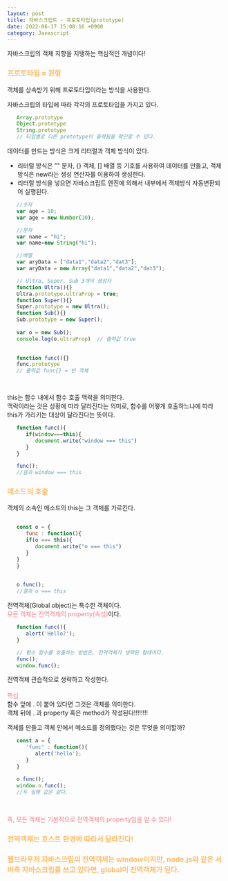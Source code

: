 ```yaml
---
layout: post
title: 자바스크립트 - 프로토타입(prototype)
date: 2022-06-17 15:08:16 +0900
category: Javascript
---
```


자바스크립의 객체 지향을 지탱하는 핵심적인 개념이다!  

### <span style="color:#febc68;font-weight:bold">프로토타입 = 원형 </span>  

객체를 상속받기 위해 프로토타입이라는 방식을 사용한다.


자바스크립의 타입에 따라 각각의 프로토타입을 가지고 있다.

```javascript
   Array.prototype
   Object.prototype
   String.prototype
   // 타입별로 다른 prototype이 출력됨을 확인할 수 있다. 
```
데이터를 만드는 방식은 크게 리터럴과 객체 방식이 있다.
- 리터럴 방식은 "" 문자, {} 객체, [] 배열 등 기호를 사용하여 데이터를 만들고, 객체 방식은 new라는 생성 연산자를 이용하여 생성한다.
- 리터럴 방식을 넣으면 자바스크립트 엔진에 의해서 내부에서 객체방식 자동변환되어 실행된다.
```javascript
   //숫자
   var age = 10;
   var age = new Number(10);

   //문자
   var name = "hi";
   var name=new String("hi");

   //배열
   var aryData = ["data1","data2","dat3"];
   var aryData = new Array("data1","data2","dat3");
```







```javascript
   // Ultra, Super, Sub 3개의 생성자
   function Ultra(){}
   Ultra.prototype.ultraProp = true;
   function Super(){}
   Super.prototype = new Ultra();
   function Sub(){}
   Sub.prototype = new Super();
   
   var o = new Sub();
   console.log(o.ultraProp)  // 출력값 true
   
```

```javascript
   function func(){}
   func.prototype
   // 출력값 func{} = 빈 객체

   
```














this는 함수 내에서 함수 호출 맥락을 의미한다.  
맥락이라는 것은 상황에 따라 달라진다는 의미로, 함수를 어떻게 호출하느냐에 따라 this가 가리키는 대상이 달라진다는 뜻이다.  
```javascript
   function func(){
      if(window===this){
         document.write("window === this")
      }
   }

   func();
   //결과 window === this
```
### <span style="color:#febc68;font-weight:bold">메소드의 호출 </span>
객체의 소속인 메소드의 this는 그 객체를 가르킨다.
```javascript

   const o = {
      func : function(){
      if(o === this){
         document.write("o === this")
      }
   }
   }
   

   o.func();
   //결과 o === this
```






전역객체(Global object)는 특수한 객체이다.  
<span style="color:#f27c88;">모든 객체는 전역객체의 property(속성)</span>이다.

```javascript
   function func(){
      alert('Hello?');
   }

   // 평소 함수를 호출하는 방법은, 전역객체가 생략된 형태이다.
   func();
   window.func();
```
전역객체 관습적으로 생략하고 작성한다.
<br/>
<br/>
<span style="color:#f27c88;">핵심  </span>  
함수 앞에 . 이 붙어 있다면 그것은 객체를 의미한다.   
객체 뒤에 . 과 property 혹은 method가 작성된다!!!!!!!!


객체를 만들고 객체 안에서 메소드를 정의했다는 것은 무엇을 의미할까?  

```javascript
   const a = {
      'func' : function(){
         alert('hello');
      }
   }

   o.func();
   window.o.func();
   //두 실행 값은 같다.
```
<br/>

<span style="color:#f27c88;">즉, 모든 객체는 기본적으로 전역객체의 property임을 알 수 있다!</span> 

### <span style="color:#febc68;font-weight:bold">전역객체는 호스트 환경에 따라서 달라진다! </span> 
### <span style="color:#febc68;font-weight:bold">웹브라우저 자바스크립의 전역객체는 window이지만, node.js와 같은 서버측 자바스크립를 쓰고 있다면, global이 전역객체가 된다.</span>